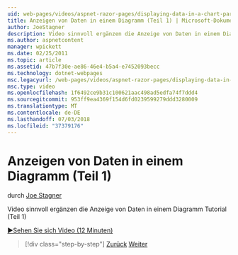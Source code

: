 ```yaml
---
uid: web-pages/videos/aspnet-razor-pages/displaying-data-in-a-chart-part-1
title: Anzeigen von Daten in einem Diagramm (Teil 1) | Microsoft-Dokumentation
author: JoeStagner
description: Video sinnvoll ergänzen die Anzeige von Daten in einem Diagramm Tutorial (Teil 1)
ms.author: aspnetcontent
manager: wpickett
ms.date: 02/25/2011
ms.topic: article
ms.assetid: 47b7f30e-ae86-46e4-b5a4-e7452093becc
ms.technology: dotnet-webpages
msc.legacyurl: /web-pages/videos/aspnet-razor-pages/displaying-data-in-a-chart-part-1
msc.type: video
ms.openlocfilehash: 1f6492ce9b31c100621aac498ad5edfa74f7ddd4
ms.sourcegitcommit: 953ff9ea4369f154d6fd0239599279ddd3280009
ms.translationtype: MT
ms.contentlocale: de-DE
ms.lasthandoff: 07/03/2018
ms.locfileid: "37379176"
---
```

<a name="displaying-data-in-a-chart-part-1"></a>Anzeigen von Daten in einem Diagramm (Teil 1)
====================
durch [Joe Stagner](https://github.com/JoeStagner)

Video sinnvoll ergänzen die Anzeige von Daten in einem Diagramm Tutorial (Teil 1)

[&#9654;Sehen Sie sich Video (12 Minuten)](https://channel9.msdn.com/Blogs/ASP-NET-Site-Videos/displaying-data-in-a-chart-part-1)

> [!div class="step-by-step"]
> [Zurück](displaying-data-in-a-grid.md)
> [Weiter](displaying-data-in-a-chart-part-2.md)
